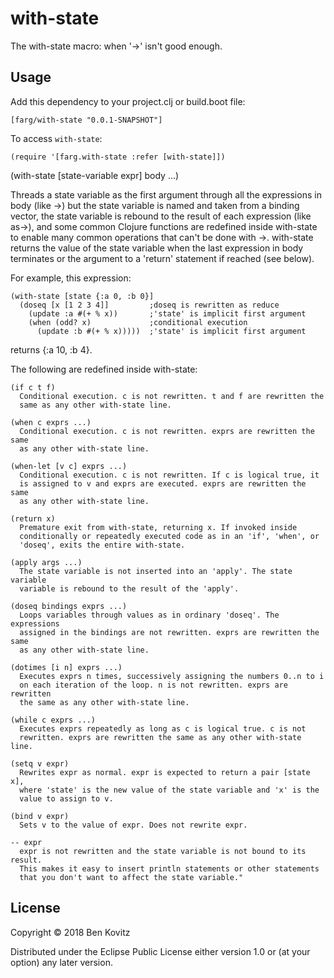 # with-state

The with-state macro: when '->' isn't good enough.

## Usage

Add this dependency to your project.clj or build.boot file:

    [farg/with-state "0.0.1-SNAPSHOT"]

To access `with-state`:

    (require '[farg.with-state :refer [with-state]])

(with-state [state-variable expr]
  body ...)

Threads a state variable as the first argument through all the expressions
in body (like ->) but the state variable is named and taken from a binding
vector, the state variable is rebound to the result of each expression (like
as->), and some common Clojure functions are redefined inside with-state to
enable many common operations that can't be done with ->. with-state returns
the value of the state variable when the last expression in body terminates or
the argument to a 'return' statement if reached (see below).

For example, this expression:

    (with-state [state {:a 0, :b 0}]
      (doseq [x [1 2 3 4]]         ;doseq is rewritten as reduce
        (update :a #(+ % x))       ;'state' is implicit first argument
        (when (odd? x)             ;conditional execution
          (update :b #(+ % x)))))  ;'state' is implicit first argument

  returns {:a 10, :b 4}.

  The following are redefined inside with-state:

    (if c t f)
      Conditional execution. c is not rewritten. t and f are rewritten the
      same as any other with-state line.

    (when c exprs ...)
      Conditional execution. c is not rewritten. exprs are rewritten the same
      as any other with-state line.

    (when-let [v c] exprs ...)
      Conditional execution. c is not rewritten. If c is logical true, it
      is assigned to v and exprs are executed. exprs are rewritten the same
      as any other with-state line.

    (return x)
      Premature exit from with-state, returning x. If invoked inside
      conditionally or repeatedly executed code as in an 'if', 'when', or
      'doseq', exits the entire with-state.

    (apply args ...)
      The state variable is not inserted into an 'apply'. The state variable
      variable is rebound to the result of the 'apply'.

    (doseq bindings exprs ...)
      Loops variables through values as in ordinary 'doseq'. The expressions
      assigned in the bindings are not rewritten. exprs are rewritten the same
      as any other with-state line.

    (dotimes [i n] exprs ...)
      Executes exprs n times, successively assigning the numbers 0..n to i
      on each iteration of the loop. n is not rewritten. exprs are rewritten
      the same as any other with-state line.

    (while c exprs ...)
      Executes exprs repeatedly as long as c is logical true. c is not
      rewritten. exprs are rewritten the same as any other with-state line.

    (setq v expr)
      Rewrites expr as normal. expr is expected to return a pair [state x],
      where 'state' is the new value of the state variable and 'x' is the
      value to assign to v.

    (bind v expr)
      Sets v to the value of expr. Does not rewrite expr.

    -- expr
      expr is not rewritten and the state variable is not bound to its result.
      This makes it easy to insert println statements or other statements
      that you don't want to affect the state variable."

## License

Copyright © 2018 Ben Kovitz

Distributed under the Eclipse Public License either version 1.0 or (at
your option) any later version.
